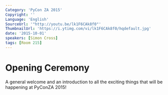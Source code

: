 ```yaml
---
Category: 'PyCon ZA 2015'
Copyright: ''
Language: 'English'
SourceUrl: '"http://youtu.be/lk1F6CAk8f0"'
ThumbnailUrl: 'https://i.ytimg.com/vi/lk1F6CAk8f0/hqdefault.jpg'
date: '2015-10-01'
speakers: [Simon Cross]
tags: [Room 215]
---
```

Opening Ceremony
================

A general welcome and an introduction to all the exciting things that will be happening at PyConZA 2015!